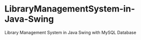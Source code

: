 # LibraryManagementSystem-in-Java-Swing
Library Management System in Java Swing with MySQL Database
